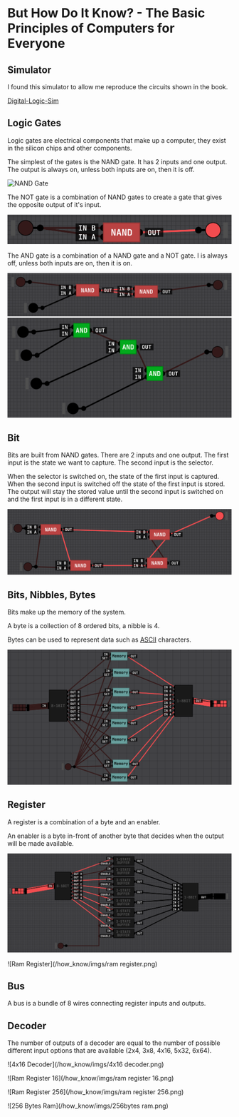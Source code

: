 # But How Do It Know? - The Basic Principles of Computers for Everyone

## Simulator

I found this simulator to allow me reproduce the circuits shown in the book.

[Digital-Logic-Sim](https://github.com/SebLague/Digital-Logic-Sim)

## Logic Gates

Logic gates are electrical components that make up a computer, they exist in the silicon chips and other components.

The simplest of the gates is the NAND gate. It has 2 inputs and one output. The output is always on, unless both inputs are on, then it is off.

![NAND Gate](https://pfnicholls.com/Electronics_Resources/Images/Logic_NAND_TT_Symbol.png)

The NOT gate is a combination of NAND gates to create a gate that gives the opposite output of it's input.

![NOT Gate](/how_know/imgs/not.png)

The AND gate is a combination of a NAND gate and a NOT gate. I is always off, unless both inputs are on, then it is on.

![AND Gate](/how_know/imgs/and.png)
![4AND Gate](/how_know/imgs/4and.png)

## Bit

Bits are built from NAND gates. There are 2 inputs and one output. The first input is the state we want to capture. The second input is the selector.

When the selector is switched on, the state of the first input is captured. When the second input is switched off the state of the first input is stored. The output will stay the stored value until the second input is switched on and the first input is in a different state.

![Bit of Memory](/how_know/imgs/memory.png)

## Bits, Nibbles, Bytes

Bits make up the memory of the system.

A byte is a collection of 8 ordered bits, a nibble is 4.

Bytes can be used to represent data such as [ASCII](https://en.wikipedia.org/wiki/ASCII) characters.

![Byte of Memory](/how_know/imgs/byte.png)

## Register

A register is a combination of a byte and an enabler.

An enabler is a byte in-front of another byte that decides when the output will be made available.

![Enabler](/how_know/imgs/enabler.png)

![Ram Register](/how_know/imgs/ram register.png)

## Bus

A bus is a bundle of 8 wires connecting register inputs and outputs.

## Decoder

The number of outputs of a decoder are equal to the number of possible different input options that are available (2x4, 3x8, 4x16, 5x32, 6x64).

![4x16 Decoder](/how_know/imgs/4x16 decoder.png)

![Ram Register 16](/how_know/imgs/ram register 16.png)

![Ram Register 256](/how_know/imgs/ram register 256.png)

![256 Bytes Ram](/how_know/imgs/256bytes ram.png)
